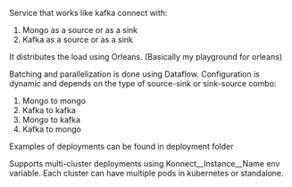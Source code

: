 Service that works like kafka connect with:
1. Mongo as a source or as a sink
2. Kafka as a source or as a sink


It distributes the load using Orleans. (Basically my playground for orleans)

Batching and parallelization is done using Dataflow.
Configuration is dynamic and depends on the type of source-sink or sink-source combo:
1. Mongo to mongo
2. Kafka to kafka
3. Mongo to kafka
4. Kafka to mongo

Examples of deployments can be found in deployment folder

Supports multi-cluster deployments using Konnect__Instance__Name env variable.
Each cluster can have multiple pods in kubernetes or standalone.